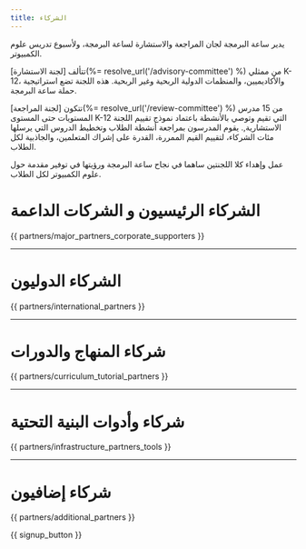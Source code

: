 ```yaml
---
title: الشركاء
---
```


يدير ساعة البرمجة لجان المراجعة والاستشارة لساعة البرمجة، ولأسبوع تدريس علوم الكمبيوتر.

تتألف [لجنة الاستشارة](%= resolve_url('/advisory-committee') %) من ممثلي K-12، والأكاديميين، والمنظمات الدولية الربحية وغير الربحية. هذه اللجنة تضع استراتيجية حملة ساعة البرمجة.

تتكون [لجنة المراجعة](%= resolve_url('/review-committee') %) من 15 مدرس المستويات حتى المستوى K-12 التي تقيم وتوصي بالأنشطة باعتماد نموذج تقييم اللجنة الاستشارية,. يقوم المدرسون بمراجعة أنشطة الطلاب وتخطيط الدروس التي يرسلها مئات الشركاء، لتقييم القيم الممررة، القدرة على إشراك المتعلمين، والجاذبية لكل الطلاب.

عمل وإهداء كلا اللجنتين ساهما في نجاح ساعة البرمجة ورؤيتها في توفير مقدمة حول علوم الكمبيوتر لكل الطلاب.

# الشركاء الرئيسيون و الشركات الداعمة

{{ partners/major_partners_corporate_supporters }}

* * *

# الشركاء الدوليون

{{ partners/international_partners }}

* * *

# شركاء المنهاج والدورات

{{ partners/curriculum_tutorial_partners }}

* * *

# شركاء وأدوات البنية التحتية

{{ partners/infrastructure_partners_tools }}

* * *

# شركاء إضافيون

{{ partners/additional_partners }}

{{ signup_button }}